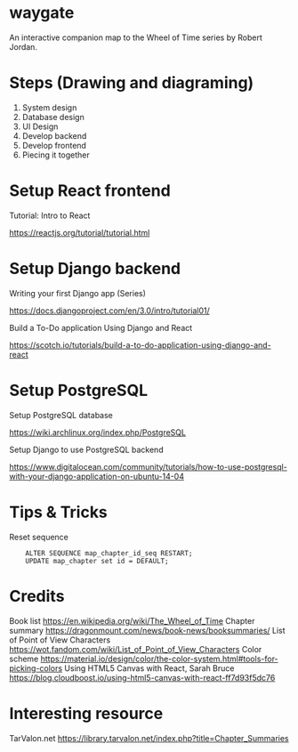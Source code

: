 # waygate

An interactive companion map to the Wheel of Time series by Robert Jordan.

# Steps (Drawing and diagraming)

1. System design
2. Database design
3. UI Design
4. Develop backend
5. Develop frontend
6. Piecing it together

# Setup React frontend

Tutorial: Intro to React

https://reactjs.org/tutorial/tutorial.html

# Setup Django backend

Writing your first Django app (Series)

https://docs.djangoproject.com/en/3.0/intro/tutorial01/

Build a To-Do application Using Django and React 

https://scotch.io/tutorials/build-a-to-do-application-using-django-and-react

# Setup PostgreSQL
 
Setup PostgreSQL database

https://wiki.archlinux.org/index.php/PostgreSQL

Setup Django to use PostgreSQL backend

https://www.digitalocean.com/community/tutorials/how-to-use-postgresql-with-your-django-application-on-ubuntu-14-04

# Tips & Tricks

Reset sequence

        ALTER SEQUENCE map_chapter_id_seq RESTART;
        UPDATE map_chapter set id = DEFAULT;
        
# Credits

Book list https://en.wikipedia.org/wiki/The_Wheel_of_Time
Chapter summary https://dragonmount.com/news/book-news/booksummaries/
List of Point of View Characters https://wot.fandom.com/wiki/List_of_Point_of_View_Characters
Color scheme https://material.io/design/color/the-color-system.html#tools-for-picking-colors
Using HTML5 Canvas with React, Sarah Bruce https://blog.cloudboost.io/using-html5-canvas-with-react-ff7d93f5dc76 

# Interesting resource

TarValon.net https://library.tarvalon.net/index.php?title=Chapter_Summaries
